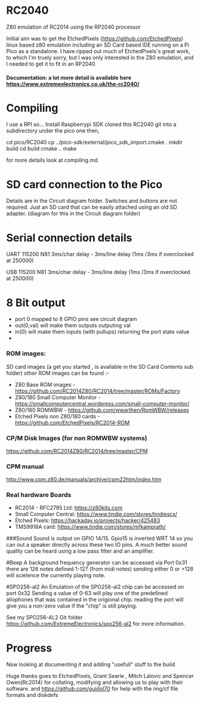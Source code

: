 # RC2040
Z80 emulation of RC2014 using the RP2040 processor 

Initial aim was to get the EtchedPixels (https://github.com/EtchedPixels) linux based z80 emulation including an SD Card based IDE running on a Pi Pico as a standalone.
I have ripped out much of EtchedPixels's great work, to which I'm truely sorry, but I was only interested in the Z80 emulation, and I needed to get it to fit in an RP2040

#### Documentation: a lot more detail is available here https://www.extremeelectronics.co.uk/the-rc2040/

# Compiling
I use a RPI so...
Install Raspberrypi SDK 
cloned this RC2040 git into a subdirectory under the pico one then,

  cd pico/RC2040
  cp ../pico-sdk/external/pico_sdk_import.cmake .
  mkdir build
  cd build
  cmake ..
  make
  
  for more details look at compiling.md
  
# SD card connection to the Pico
Details are in the Circuit diagram folder. Switches and buttons are not required. Just an SD card that can be easily attached using an old SD adapter. (diagram for this in the Circuit diagram folder)

# Serial connection details 

UART 115200 N81 3ms/char delay - 3ms/line delay (1ms /3ms if overclocked at 250000)

USB  115200 N81 3ms/char delay - 3ms/line delay (1ms /3ms if overclocked at 250000)

# 8 Bit output 
- port 0 mapped to 8 GPIO pins see circuit diagram
- out(0,val) will make them outputs outputing val
- in(0) will make them inputs (with pullups) returning the port state value
- 

### ROM images:
SD card images (a get you started , is available in the SD Card Contents sub folder) other ROM images can be found :- 
- Z80 Base ROM images - https://github.com/RC2014Z80/RC2014/tree/master/ROMs/Factory
- Z80/180 Small Computer Monitor - https://smallcomputercentral.wordpress.com/small-computer-monitor/
- Z80/180 ROMWBW - https://github.com/wwarthen/RomWBW/releases
- Etched Pixels non Z80/180 cards - https://github.com/EtchedPixels/RC2014-ROM

### CP/M Disk Images (for non ROMWBW systems)

https://github.com/RC2014Z80/RC2014/tree/master/CPM

### CPM manual
http://www.cpm.z80.de/manuals/archive/cpm22htm/index.htm

### Real hardware Boards 

- RC2014 - RFC2795 Ltd: https://z80kits.com
- Small Computer Central: https://www.tindie.com/stores/tindiescx/
- Etched Pixels: https://hackaday.io/projects/hacker/425483
- TMS9918A card: https://www.tindie.com/stores/mfkamprath/


###Sound
Sound is output on GPIO 14/15. Gpio15 is inverted WRT 14 so you can out a speaker directly across these two IO pins. A much better sound quality can be heard using a low pass filter and an amplifier.

#Beep 
A background frequency generator can be accessed via Port 0x31 
there are 126 notes defined 1-127 (from midi notes) sending either 0 or >128 will scielence the currently playing note.

#SPO256-al2
An Emulation of the SPO256-al2 chip can be accessed on port 0x32
Sending a value of 0-63 will play one of the predefined allophones that was contained in the origional chip. 
reading the port will give you a non-zero value if the "chip" is still playing. 

See my SPO256-AL2 Git folder https://github.com/ExtremeElectronics/spo256-al2  for more information.




# Progress

Now looking at documenting it and adding "usefull" stuff to the build

Huge thanks goes to EtchedPixels, Grant Searle , Mitch Lalovic and Spencer Owen(Rc2014) for collating, modifying and allowing us to play with their software. and https://github.com/guidol70 for help with the img/cf file formats and diskdefs 

